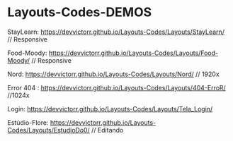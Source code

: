 # Layouts-Codes-DEMOS

StayLearn:  https://devvictorr.github.io/Layouts-Codes/Layouts/StayLearn/    // Responsive


Food-Moody:  https://devvictorr.github.io/Layouts-Codes/Layouts/Food-Moody/  // Responsive


Nord: https://devvictorr.github.io/Layouts-Codes/Layouts/Nord/   // 1920x


Error 404 : https://devvictorr.github.io/Layouts-Codes/Layouts/404-ErroR/    //1024x


Login: https://devvictorr.github.io/Layouts-Codes/Layouts/Tela_Login/   

Estúdio-Flore: https://devvictorr.github.io/Layouts-Codes/Layouts/EstudioDo0/ // Editando

